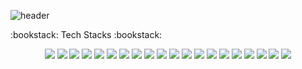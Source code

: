 ![header](https://capsule-render.vercel.app/api?type=wave&color=auto&height=300&section=header&text=I'm%20Hyunsu&fontSize=90)

:bookstack: Tech Stacks :bookstack:
<div align="center">
	<img src="https://img.shields.io/badge/Java-007396?style=flat&logo=Java&logoColor=white" />
	<img src="https://img.shields.io/badge/HTML5-E34F26?style=flat&logo=HTML5&logoColor=white" />
	<img src="https://img.shields.io/badge/CSS3-1572B6?style=flat&logo=CSS3&logoColor=white" />
  <img src="https://img.shields.io/badge/CSS3-1572B6?style=flat&logo=JAVASCRIPT&logoColor=white" />
  <img src="https://img.shields.io/badge/NODE.JS-1572B6?style=flat&logo=NODE.JS&logoColor=white" />
  <img src="https://img.shields.io/badge/VUE.JS-1572B6?style=flat&logo=VUE.JS&logoColor=white" />
  <img src="https://img.shields.io/badge/VUETIFY-1572B6?style=flat&logo=VUETIFY&logoColor=white" />
  <img src="https://img.shields.io/badge/SPRING-1572B6?style=flat&logo=SPRING&logoColor=white" />
  <img src="https://img.shields.io/badge/SPRINGBOOT-1572B6?style=flat&logo=SPRINGBOOT&logoColor=white" />
   <img src="https://img.shields.io/badge/JPA-1572B6?style=flat&logo=JPA&logoColor=white" /> 
    <img src="https://img.shields.io/badge/GRADLE-1572B6?style=flat&logo=GRADLE&logoColor=white" />
    <img src="https://img.shields.io/badge/MYSQL-1572B6?style=flat&logo=MYSQL&logoColor=white" />
    <img src="https://img.shields.io/badge/ORACLE-1572B6?style=flat&logo=ORACLE&logoColor=white" />
    <img src="https://img.shields.io/badge/AMAZON AWS-1572B6?style=flat&logo=AMAZON AWS&logoColor=white" />
     <img src="https://img.shields.io/badge/GITHUB-1572B6?style=flat&logo=GITHUB&logoColor=white" />
    <img src="https://img.shields.io/badge/GIT-1572B6?style=flat&logo=GIT&logoColor=white" />
    <img src="https://img.shields.io/badge/GITKRAKEN-1572B6?style=flat&logo=GITKRAKEN&logoColor=white" />
    <img src="https://img.shields.io/badge/REDIS-1572B6?style=flat&logo=REDIS&logoColor=white" />
    <img src="https://img.shields.io/badge/SLACK-1572B6?style=flat&logo=SLACK&logoColor=white" />
    <img src="https://img.shields.io/badge/SPRINGBOOT-1572B6?style=flat&logo=SPRINGBOOT&logoColor=white" />
</div>
